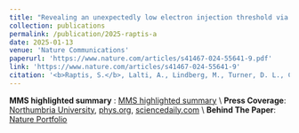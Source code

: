 ```yaml
---
title: "Revealing an unexpectedly low electron injection threshold via reinforced shock acceleration"
collection: publications
permalink: /publication/2025-raptis-a
date: 2025-01-13
venue: 'Nature Communications'
paperurl: 'https://www.nature.com/articles/s41467-024-55641-9.pdf'
link: 'https://www.nature.com/articles/s41467-024-55641-9'
citation: '<b>Raptis, S.</b>, Lalti, A., Lindberg, M., Turner, D. L., Caprioli, D., & Burch, J. L. (2025). Revealing an unexpectedly low electron injection threshold via reinforced shock acceleration. Nature Communications, 16(1), 488 https://doi.org/10.1038/s41467-024-55641-9'
---
```

**MMS highlighted summary** :  [MMS highlighted summary](https://savvasraptis.github.io/files/papers/2025/Science_highlight_MMS_Raptis25NatCom.pdf) \\
**Press Coverage**: [Northumbria University](https://www.mynewsdesk.com/uk/northumbria-university/pressreleases/new-study-unveils-breakthrough-in-understanding-cosmic-particle-accelerators-3363295), [phys.org](https://phys.org/news/2025-01-cosmic-unraveling-mystery-electron.html), [sciencedaily.com](https://www.sciencedaily.com/releases/2025/01/250113134429.htm) \\
**Behind The Paper**: [Nature Portfolio](https://communities.springernature.com/posts/shocks-acceleration-electrons-from-sun-to-earth)
